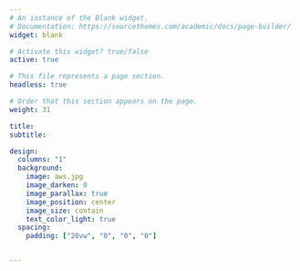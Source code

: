 ```yaml
---
# An instance of the Blank widget.
# Documentation: https://sourcethemes.com/academic/docs/page-builder/
widget: blank

# Activate this widget? true/false
active: true

# This file represents a page section.
headless: true

# Order that this section appears on the page.
weight: 31

title: 
subtitle:

design:
  columns: "1"
  background:
    image: aws.jpg
    image_darken: 0
    image_parallax: true
    image_position: center
    image_size: contain
    text_color_light: true
  spacing:
    padding: ["20vw", "0", "0", "0"]


---
```

